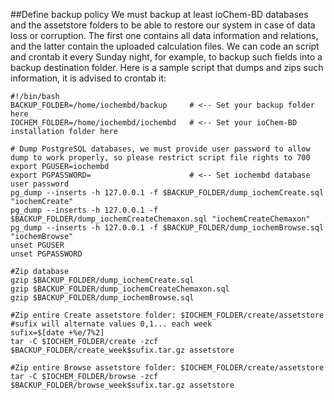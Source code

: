 ##Define backup policy
We must backup at least ioChem-BD databases and the assetstore folders to be able to restore our system in case of data loss or corruption.
The first one contains all data information and relations, and the latter contain the uploaded calculation files. We can code an script and crontab it every Sunday night, for example, to backup such fields into a backup destination folder. Here is a sample script that dumps and zips such information, it is advised to crontab it:

```
#!/bin/bash
BACKUP_FOLDER=/home/iochembd/backup     # <-- Set your backup folder here
IOCHEM_FOLDER=/home/iochembd/iochembd   # <-- Set your ioChem-BD installation folder here

# Dump PostgreSQL databases, we must provide user password to allow dump to work properly, so please restrict script file rights to 700
export PGUSER=iochembd
export PGPASSWORD=                      # <-- Set iochembd database user password
pg_dump --inserts -h 127.0.0.1 -f $BACKUP_FOLDER/dump_iochemCreate.sql "iochemCreate"
pg_dump --inserts -h 127.0.0.1 -f $BACKUP_FOLDER/dump_iochemCreateChemaxon.sql "iochemCreateChemaxon"
pg_dump --inserts -h 127.0.0.1 -f $BACKUP_FOLDER/dump_iochemBrowse.sql "iochemBrowse"
unset PGUSER
unset PGPASSWORD

#Zip database
gzip $BACKUP_FOLDER/dump_iochemCreate.sql
gzip $BACKUP_FOLDER/dump_iochemCreateChemaxon.sql
gzip $BACKUP_FOLDER/dump_iochemBrowse.sql

#Zip entire Create assetstore folder: $IOCHEM_FOLDER/create/assetstore
#sufix will alternate values 0,1... each week
sufix=$[date +%e/7%2]
tar -C $IOCHEM_FOLDER/create -zcf $BACKUP_FOLDER/create_week$sufix.tar.gz assetstore

#Zip entire Browse assetstore folder: $IOCHEM_FOLDER/create/assetstore
tar -C $IOCHEM_FOLDER/browse -zcf $BACKUP_FOLDER/browse_week$sufix.tar.gz assetstore
```

